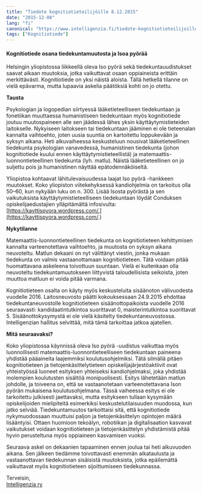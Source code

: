 ```yaml
---
title: "Tiedote kognitiotieteilijöille 8.12.2015"
date: "2015-12-08"
lang: "fi"
canonical: "https://www.intelligenzia.fi/tiedote-kognitiotieteilijoille/"
tags: ["Kognitiotiede"]
---
```


#### Kognitiotiede osana tiedekuntamuutosta ja Isoa pyörää

Helsingin yliopistossa liikkeellä oleva Iso pyörä sekä tiedekuntauudistukset saavat aikaan muutoksia, jotka vaikuttavat osaan oppiaineista erittäin merkittävästi. Kognitiotiede on yksi näistä aloista. Tällä hetkellä tilanne on vielä epävarma, mutta lupaavia askelia päätöksiä kohti on jo otettu.

**Tausta**

Psykologian ja logopedian siirtyessä lääketieteelliseen tiedekuntaan ja fonetiikan muuttaessa humanistiseen tiedekuntaan myös kognitiotiede joutuu muutospaineen alle sen jäädessä lähes yksin käyttäytymistieteiden laitokselle. Nykyiseen laitokseen tai tiedekuntaan jääminen ei ole tieteenalan kannalta vaihtoehto, joten uusia suuntia on kartoitettu loppukevään ja syksyn aikana. Heti alkuvaiheessa keskusteluun nousivat lääketieteellinen tiedekunta psykologian vanavedessä, humanistinen tiedekunta (johon kognitiotiede kuului ennen käyttäytymistieteellistä) ja matemaattis-luonnontieteellinen tiedekunta (lyh. matlu). Näistä lääketieteellinen on jo suljettu pois ja humanistinen näyttää epätodennäköiseltä.

Yliopistoa kohtaavat lähitulevaisuudessa laajat Iso pyörä -hankkeen muutokset. Koko yliopiston viitekehyksessä kandiohjelmia on tarkoitus olla 50–60, kun nykyään luku on n. 300. Lisää Isosta pyörästä ja sen vaikutuksista käyttäytymistieteelliseen tiedekuntaan löydät Conduksen opiskelijaedustajien ylläpitämältä infosivulta: [https://kayttispyora.wordpress.com/.](https://kayttispyora.wordpress.com/.)

**Nykytilanne**

Matemaattis-luonnontieteellinen tiedekunta on kognitiotieteen kehittymisen kannalta varteenotettava vaihtoehto, ja muutosta on syksyn aikana neuvoteltu. Matlun dekaani on nyt välittänyt viestin, jonka mukaan tiedekunta on valmis vastaanottamaan kognitiotieteen. Tätä voidaan pitää huomattavana askeleena toivottuun suuntaan. Vielä ei kuitenkaan olla neuvoteltu tiedekuntamuutokseen liittyvistä taloudellisista seikoista, joten muuttoa matluun ei voida pitää varmana.

Kognitiotieteen osalta on käyty myös keskusteluita sisäänoton välivuodesta vuodelle 2016. Laitosneuvosto päätti kokouksessaan 24.9.2015 ehdottaa tiedekuntaneuvostolle kognitiotieteen sisäänottopaikoista vuodelle 2016 seuraavasti: kandidaatintutkintoa suorittavat 0, maisterintutkintoa suorittavat 5. Sisäänottokysymystä ei ole vielä käsitelty tiedekuntaneuvostossa. Intelligenzian hallitus selvittää, mitä tämä tarkoittaa jatkoa ajatellen.

**Mitä seuraavaksi?**

Koko yliopistossa käynnissä oleva Iso pyörä -uudistus vaikuttaa myös luonnollisesti matemaattis-luonnontieteelliseen tiedekuntaan paineena yhdistää pääaineita laajemmiksi koulutusohjelmiksi. Tätä silmällä pitäen kognitiotieteen ja tietojenkäsittelytieteen opiskelijajärjestöaktiivit ovat yhteistyössä luoneet esityksen yhteiseksi kandiohjelmaksi, joka yhdistää molempien koulutusten sisältöä monipuolisesti. Esitys lähetetään matlun johdolle, ja toiveena on, että se vastaanotetaan varteenotettavana Ison pyörän mukaisena koulutusohjelmana. Tässä vaiheessa esitys ei ole tarkoitettu julkisesti jaettavaksi, mutta esitykseen tullaan kysymään opiskelijoiden mielipiteitä esimerkiksi keskustelutilaisuuden muodossa, kun jatko selviää. Tiedekuntamuutos tarkoittaisi sitä, että kognitiotiede nykymuodossaan muuttuisi paljon ja tietojenkäsittelyn opintojen määrä lisääntyisi. Ottaen huomioon tekoälyn, robotiikan ja digitalisaation kasvavat vaikutukset voidaan kognitiotieteen ja tietojenkäsittelyn yhdistämistä pitää hyvin perusteltuna myös oppiaineen kasvamisen vuoksi.

Seuraava askel on dekaanien tapaaminen ennen joulua tai heti alkuvuoden aikana. Sen jälkeen tiedämme toivottavasti enemmän aikataulusta ja vastaanottavan tiedekunnan sisäisistä muutoksista, jotka epäilemättä vaikuttavat myös kognitiotieteen sijoittumiseen tiedekunnassa.

Terveisin,  
[Intelligenzia ry](https://www.intelligenzia.fi)
